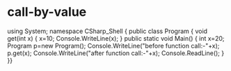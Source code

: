 # call-by-value
using System;
namespace CSharp_Shell
{
    public class Program 
    {
	void get(int x)
	{
	x=10;
	Console.WriteLine(x);
	}
        public static void Main()
        {
	int x=20;
			Program p=new Program();
			Console.WriteLine("before function call:-"+x);
			p.get(x);
			Console.WriteLine("after function call:-"+x);
            Console.ReadLine();
        }    }}

